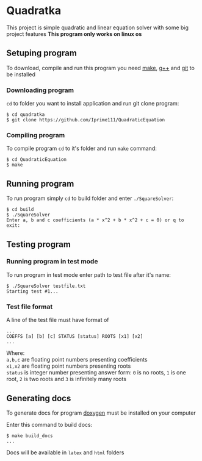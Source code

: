 # Quadratka
This project is simple quadratic and linear equation solver with some big project features
**This program only works on linux os**

## Setuping program
To download, compile and run this program you need [make](https://www.gnu.org/software/make/manual/make.html), [g++](https://gcc.gnu.org/install/) and [git](https://git-scm.com/) to be installed

### Downloading program
`cd` to folder you want to install application and run git clone program:
```
$ cd quadratka
$ git clone https://github.com/Iprime111/QuadraticEquation
```

### Compiling program
To compile program `cd` to it's folder and run `make` command:
```
$ cd QuadraticEquation
$ make
```

## Running program
To run program simply `cd` to build folder and enter `./SquareSolver`:
```
$ cd build
$ ./SquareSolver
Enter a, b and c coefficients (a * x^2 + b * x^2 + c = 0) or q to exit:
```

## Testing program
### Running program in test mode
To run program in test mode enter path to test file after it's name:
```
$ ./SquareSolver testfile.txt
Starting test #1...
```
### Test file format
A line of the test file must have format of
```
...
COEFFS [a] [b] [c] STATUS [status] ROOTS [x1] [x2]
...
```
Where:<br>
`a,b,c` are floating point numbers presenting coefficients <br>
`x1,x2` are floating point numbers presenting roots<br>
`status` is integer number presenting answer form: `0` is no roots, `1` is one root, `2` is two roots and `3` is infinitely many roots

## Generating docs
To generate docs for program [doxygen](https://www.doxygen.nl/) must be installed on your computer

Enter this command to build docs:
```
$ make build_docs
...
```
Docs will be available in `latex` and `html` folders



